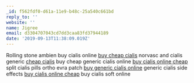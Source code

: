 ```yaml
---
_id: f562fdf0-d61a-11e9-b48c-25a540c661bd
reply_to: ''
website: ''
name: Jigree
email: d3304707043cd7dd3caa83fd37944189
date: '2019-09-13T11:38:09.019Z'
---
```

Rolling stone ambien buy cialis online <a href="http://btsshop.ru/#">buy cheap cialis</a> norvasc and cialis generic <a href="http://interstatestashexpress.com/#">cheap cialis</a> buy cheap generic cialis online <a href="http://clubconfuse.com/#">buy cialis online cheap</a> split cialis pills ortho evra patch <a href="http://foxxinnovation.com/#">buy generic cialis online</a> generic cialis side effects <a href="http://hangar18.org/#">buy cialis online cheap</a> buy cialis soft online
